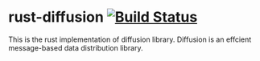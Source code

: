 # rust-diffusion [![Build Status](https://travis-ci.org/WiSaGaN/rust-diffusion.svg?branch=master)](https://travis-ci.org/WiSaGaN/rust-diffusion)
This is the rust implementation of diffusion library. Diffusion is an effcient message-based data distribution library.

